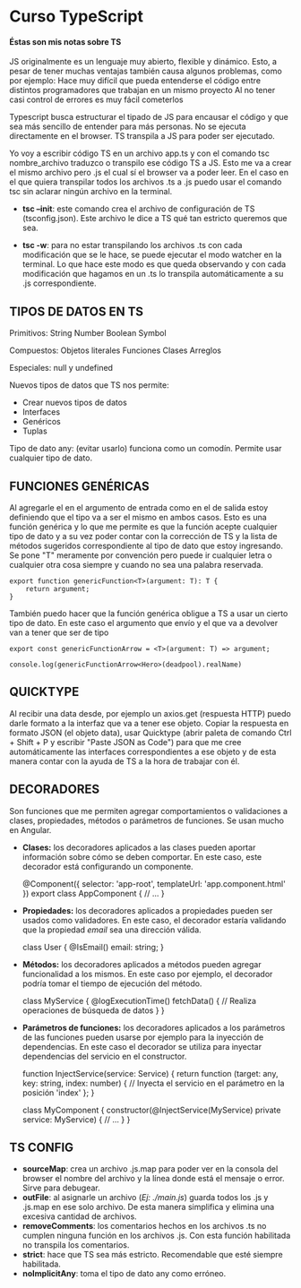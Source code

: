 
# Curso TypeScript

#### Éstas son mis notas sobre TS

JS originalmente es un lenguaje muy abierto, flexible y dinámico. Esto, a pesar de tener muchas ventajas también causa algunos problemas, como por ejemplo: 
Hace muy difícil que pueda entenderse el código entre distintos programadores que trabajan en un mismo proyecto
Al no tener casi control de errores es muy fácil cometerlos

Typescript busca estructurar el tipado de JS para encausar el código y que sea más sencillo de entender para más personas. 
No se ejecuta directamente en el browser. TS transpila a JS para poder ser ejecutado.

Yo voy a escribir código TS en un archivo app.ts y con el comando tsc nombre_archivo traduzco o transpilo ese código TS a JS. Esto me va a crear el mismo archivo pero .js el cual sí el browser va a poder leer.
En el caso en el que quiera transpilar todos los archivos .ts a .js puedo usar el comando tsc sin aclarar ningún archivo en la terminal.  

- **tsc –init**: este comando crea el archivo de configuración de TS (tsconfig.json). Este archivo le dice a TS qué tan estricto queremos que sea.

- **tsc -w**: para no estar transpilando los archivos .ts con cada modificación que se le hace, se puede ejecutar el modo watcher en la terminal. Lo que hace este modo es que queda observando y con cada modificación que hagamos en un .ts lo transpila automáticamente a su .js correspondiente.


## TIPOS DE DATOS EN TS

Primitivos: String Number Boolean Symbol

Compuestos: Objetos literales Funciones Clases Arreglos

Especiales: null y undefined

Nuevos tipos de datos que TS nos permite:
- Crear nuevos tipos de datos
- Interfaces
- Genéricos
- Tuplas

Tipo de dato any: (evitar usarlo) funciona como un comodín. Permite usar cualquier tipo de dato.

## FUNCIONES GENÉRICAS

Al agregarle el <T> en el argumento de entrada como en el de salida estoy definiendo que el tipo va a ser el mismo en ambos casos. Esto es una función genérica y lo que me permite es que la función acepte cualquier tipo de dato y a su vez poder contar con la corrección de TS y la lista de métodos sugeridos correspondiente al tipo de dato que estoy ingresando.
Se pone "T" meramente por convención pero puede ir cualquier letra o cualquier otra cosa siempre y cuando no sea una palabra reservada.

    export function genericFunction<T>(argument: T): T {
        return argument;
    }

También puedo hacer que la función genérica obligue a TS a usar un cierto tipo de dato. En este caso el argumento que envío y el que va a devolver van a tener que ser de tipo <Hero>

    export const genericFunctionArrow = <T>(argument: T) => argument;

    console.log(genericFunctionArrow<Hero>(deadpool).realName)

## QUICKTYPE

Al recibir una data desde, por ejemplo un axios.get (respuesta HTTP) puedo darle formato a la interfaz que va a tener ese objeto. Copiar la respuesta en formato JSON (el objeto data), usar Quicktype (abrir paleta de comando Ctrl + Shift + P y escribir "Paste JSON as Code") para que me cree automáticamente las interfaces correspondientes a ese objeto y de esta manera contar con la ayuda de TS a la hora de trabajar con él.

## DECORADORES

Son funciones que me permiten agregar comportamientos o validaciones a clases, propiedades, métodos o parámetros de funciones. Se usan mucho en Angular. 

- **Clases:** los decoradores aplicados a las clases pueden aportar información sobre cómo se deben comportar. En este caso, este decorador está configurando un componente.
    
    @Component({
        selector: 'app-root',
        templateUrl: 'app.component.html'
    })
    export class AppComponent {
        // ...
    }
 
- **Propiedades:** los decoradores aplicados a propiedades pueden ser usados como validadores. En este caso, el decorador estaría validando que la propiedad *email* sea una dirección válida.

    class User {
      @IsEmail()
      email: string;
    }

- **Métodos:** los decoradores aplicados a métodos pueden agregar funcionalidad a los mismos. En este caso por ejemplo, el decorador podría tomar el tiempo de ejecución del método.

    class MyService {
      @logExecutionTime()
      fetchData() {
        // Realiza operaciones de búsqueda de datos
      }
    }

- **Parámetros de funciones:** los decoradores aplicados a los parámetros de las funciones pueden usarse por ejemplo para la inyección de dependencias. En este caso el decorador se utiliza para inyectar dependencias del servicio en el constructor.

    function InjectService(service: Service) {
      return function (target: any, key: string, index: number) {
        // Inyecta el servicio en el parámetro en la posición 'index'
      };
    }

    class MyComponent {
      constructor(@InjectService(MyService) private service: MyService) {
        // ...
      }
    }
## TS CONFIG

- **sourceMap**: crea un archivo .js.map para poder ver en la consola del browser el nombre del archivo y la línea donde está el mensaje o error. Sirve para debugear.
- **outFile**: al asignarle un archivo (_Ej: ./main.js_) guarda todos los .js y .js.map en ese solo archivo. De esta manera simplifica y elimina una excesiva cantidad de archivos.
- **removeComments**: los comentarios hechos en los archivos .ts no cumplen ninguna función en los archivos .js. Con esta función habilitada no transpila los comentarios.
- **strict**: hace que TS sea más estricto. Recomendable que esté siempre habilitada.
- **noImplicitAny**: toma el tipo de dato any como erróneo.
